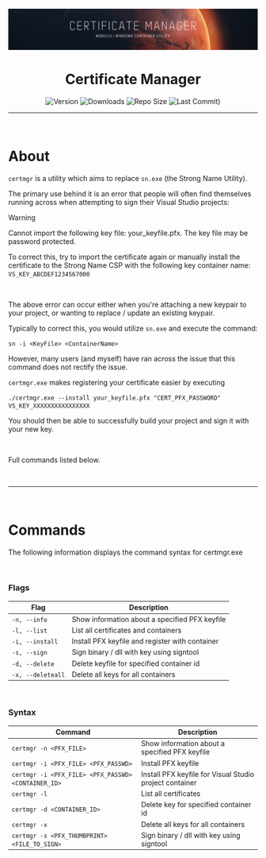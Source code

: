 <p align="center"><img src="Docs/images/banner.png" width="860"></p>
<h1 align="center"><b>Certificate Manager</b></h1>

<div align="center">

![Version](https://img.shields.io/github/v/tag/Aetherinox/certmgr?logo=GitHub&label=version&color=ba5225) ![Downloads](https://img.shields.io/github/downloads/Aetherinox/certmgr/total) ![Repo Size](https://img.shields.io/github/repo-size/Aetherinox/certmgr?label=size&color=59702a) ![Last Commit)](https://img.shields.io/github/last-commit/Aetherinox/certmgr?color=b43bcc)

</div>

---

<br />

# About

`certmgr` is a utility which aims to replace `sn.exe` (the Strong Name Utility).

The primary use behind it is an error that people will often find themselves running across when attempting to sign their Visual Studio projects:


> [!WARNING]  
> Cannot import the following key file: your_keyfile.pfx. The key file may be password protected. 
> 
> To correct this, try to import the certificate again or manually install the certificate to the Strong Name CSP with the following key container name: 
`VS_KEY_ABCDEF1234567000`

<br />

The above error can occur either when you're attaching a new keypair to your project, or wanting to replace / update an existing keypair.

Typically to correct this, you would utilize `sn.exe` and execute the command:

```shell
sn -i <KeyFile> <ContainerName>
```

However, many users (and myself) have ran across the issue that this command does not rectify the issue.

`certmgr.exe` makes registering your certificate easier by executing

```shell
./certmgr.exe --install your_keyfile.pfx "CERT_PFX_PASSWORD" VS_KEY_XXXXXXXXXXXXXXXX
```

You should then be able to successfully build your project and sign it with your new key.

<br />

Full commands listed below.

<br />

---

<br />

# Commands

The following information displays the command syntax for certmgr.exe

<br />

### Flags

| Flag | Description |
| --- | --- |
| `-n, --info` | Show information about a specified PFX keyfile |
| `-l, --list` |  List all certificates and containers |
| `-i, --install` |  Install PFX keyfile and register with container |
| `-s, --sign` |  Sign binary / dll with key using signtool |
| `-d, --delete` |  Delete keyfile for specified container id |
| `-x, --deleteall` |  Delete all keys for all containers |

<br />

### Syntax
| Command | Description |
| --- | --- |
| `certmgr -n <PFX_FILE>` | Show information about a specified PFX keyfile  |
| `certmgr -i <PFX_FILE> <PFX_PASSWD>` | Install PFX keyfile |
| `certmgr -i <PFX_FILE> <PFX_PASSWD> <CONTAINER_ID>` | Install PFX keyfile for Visual Studio project container |
| `certmgr -l` | List all certificates |
| `certmgr -d <CONTAINER_ID>` | Delete key for specified container id |
| `certmgr -x` | Delete all keys for all containers |
| `certmgr -s <PFX_THUMBPRINT> <FILE_TO_SIGN>` | Sign binary / dll with key using signtool |

<br />
